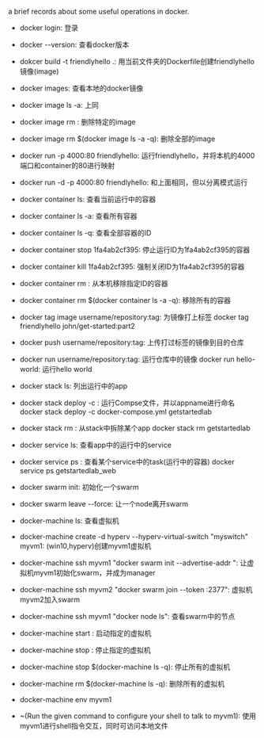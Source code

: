 a brief records about some useful operations in docker.

* docker login: 登录

* docker --version: 查看docker版本

* dokcer build -t friendlyhello .: 用当前文件夹的Dockerfile创建friendlyhello镜像(image)

* docker images: 查看本地的docker镜像
* docker image ls -a: 上同
* docker image rm <image id>: 删除特定的image
* docker image rm $(docker image ls -a -q): 删除全部的image

* docker run -p 4000:80 friendlyhello: 运行friendlyhello，并将本机的4000端口和container的80进行映射
* docker run -d -p 4000:80 friendlyhello: 和上面相同，但以分离模式运行

* docker container ls: 查看当前运行中的容器
* docker container ls -a: 查看所有容器
* docker container ls -q: 查看全部容器的ID

* docker container stop 1fa4ab2cf395: 停止运行ID为1fa4ab2cf395的容器
* docker container kill 1fa4ab2cf395: 强制关闭ID为1fa4ab2cf395的容器
* docker container rm <hash>: 从本机移除指定ID的容器
* docker container rm $(docker container ls -a -q): 移除所有的容器

* docker tag image username/repository:tag: 为镜像打上标签
    docker tag friendlyhello john/get-started:part2

* docker push username/repository:tag: 上传打过标签的镜像到目的仓库
* docker run username/repository:tag: 运行仓库中的镜像
    docker run hello-world: 运行hello world

* docker stack ls: 列出运行中的app
* docker stack deploy -c <composefile> <appname>: 运行Compse文件，并以appname进行命名
    docker stack deploy -c docker-compose.yml getstartedlab
* docker stack rm <appname>: 从stack中拆除某个app
    docker stack rm getstartedlab

* docker service ls: 查看app中的运行中的service
* docker service ps <service>: 查看某个service中的task(运行中的容器)
    docker service ps getstartedlab_web

* docker swarm init: 初始化一个swarm
* docker swarm leave --force: 让一个node离开swarm

* docker-machine ls: 查看虚拟机
* docker-machine create -d hyperv --hyperv-virtual-switch "myswitch" myvm1: (win10,hyperv)创建myvm1虚拟机
* docker-machine ssh myvm1 "docker swarm init --advertise-addr <myvm1 ip>": 让虚拟机myvm1初始化swarm，并成为manager
* docker-machine ssh myvm2 "docker swarm join --token <token> <ip>:2377": 虚拟机myvm2加入swarm
* docker-machine ssh myvm1 "docker node ls": 查看swarm中的节点
* docker-machine start <machine-name>: 启动指定的虚拟机
* docker-machine stop <machine-name>: 停止指定的虚拟机
* docker-machine stop $(docker-machine ls -q): 停止所有的虚拟机
* docker-machine rm $(docker-machine ls -q): 删除所有的虚拟机

* docker-machine env myvm1
* ~(Run the given command to configure your shell to talk to myvm1): 使用myvm1进行shell指令交互，同时可访问本地文件
